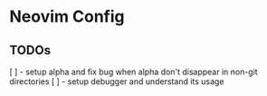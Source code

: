 # Neovim Config

## TODOs
[ ] - setup alpha and fix bug when alpha don't disappear in non-git directories
[ ] - setup debugger and understand its usage
